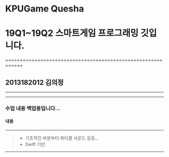 # KPUGame Quesha
# 19Q1~19Q2 스마트게임 프로그래밍 깃입니다.
============================================================

## 2013182012 김의정
-----------------------------------------------------------------------

<hr/>

### 수업 내용 백업용입니다...
#### 내용
----------
> * 기초적인 부분부터 파티클 사운드 등등...
> * Swift 기반.

<hr/>

